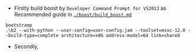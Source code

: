 
## 
- Firstly build boost by `Developer Command Prompt for VS2013` as Recommended guide in [`./boost/build_boost.md`](./boost/build_boost.md)
```commandline
bootstramp
.\b2 --with-python --user-config=user-config.jam --toolset=msvc-12.0 --build-type=complete architecture=x86 address-model=64 link=shared
```
 - Secondly, 